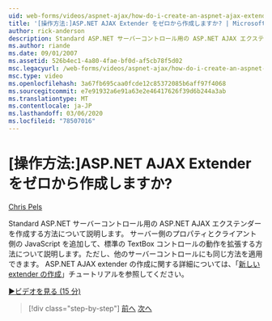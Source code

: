 ```yaml
---
uid: web-forms/videos/aspnet-ajax/how-do-i-create-an-aspnet-ajax-extender-from-scratch
title: '[操作方法:]ASP.NET AJAX Extender をゼロから作成しますか? | Microsoft Docs'
author: rick-anderson
description: Standard ASP.NET サーバーコントロール用の ASP.NET AJAX エクステンダーを作成する方法について説明します。 サーバー側のプロパティとクライアント側の JavaScript を追加する方法について説明します...
ms.author: riande
ms.date: 09/01/2007
ms.assetid: 526b4ec1-4a80-4fae-bf0d-af5cb78f5d02
msc.legacyurl: /web-forms/videos/aspnet-ajax/how-do-i-create-an-aspnet-ajax-extender-from-scratch
msc.type: video
ms.openlocfilehash: 3a67fb695caa0fcde12c85372085b6aff97f4068
ms.sourcegitcommit: e7e91932a6e91a63e2e46417626f39d6b244a3ab
ms.translationtype: MT
ms.contentlocale: ja-JP
ms.lasthandoff: 03/06/2020
ms.locfileid: "78507016"
---
```

# <a name="how-do-i-create-an-aspnet-ajax-extender-from-scratch"></a>[操作方法:]ASP.NET AJAX Extender をゼロから作成しますか?

[Chris Pels](https://twitter.com/chrispels)

Standard ASP.NET サーバーコントロール用の ASP.NET AJAX エクステンダーを作成する方法について説明します。 サーバー側のプロパティとクライアント側の JavaScript を追加して、標準の TextBox コントロールの動作を拡張する方法について説明します。ただし、他のサーバーコントロールにも同じ方法を適用できます。 ASP.NET AJAX extender の作成に関する詳細については、「[新しい extender の作成](../../overview/ajax-control-toolkit/getting-started/creating-a-custom-ajax-control-toolkit-control-extender-cs.md)」チュートリアルを参照してください。

[&#9654;ビデオを見る (15 分)](https://channel9.msdn.com/Blogs/ASP-NET-Site-Videos/how-do-i-create-an-aspnet-ajax-extender-from-scratch)

> [!div class="step-by-step"]
> [前へ](how-do-i-trigger-an-updatepanel-refresh-from-a-dropdownlist-control.md)
> [次へ](how-do-i-build-custom-server-controls-that-work-with-or-without-aspnet-ajax.md)
